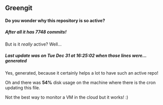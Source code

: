 ## Greengit

#### Do you wonder why this repository is so active?

##### After all it has 7748 commits!

But is it *really* active? Well...

##### Last update was on Tue Dec 31 at 16:25:02 when those lines were... generated

Yes, generated, because it certainly helps a lot to have such an active repo!

Oh and there was **54%** disk usage on the machine
where there is the cron updating this file.

Not the best way to monitor a VM in the cloud but it works! :)

